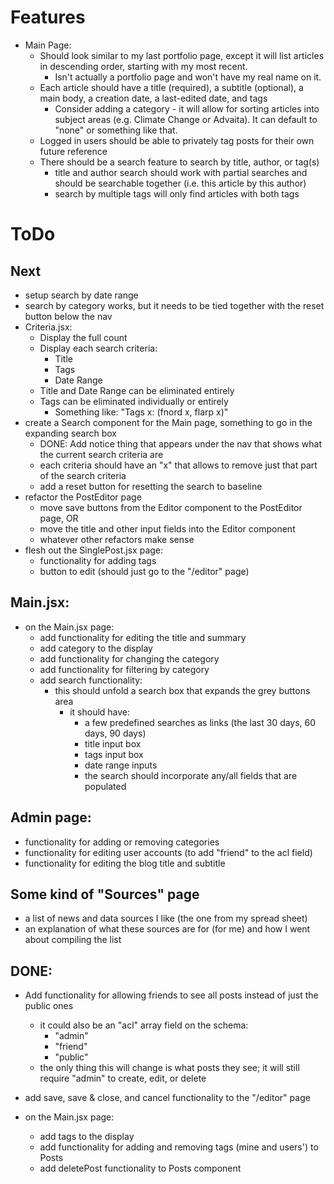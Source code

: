 
# Features

- Main Page:
  - Should look similar to my last portfolio page, except it will list articles in descending order, starting with my most recent.
    - Isn't actually a portfolio page and won't have my real name on it.
  - Each article should have a title (required), a subtitle (optional), a main body, a creation date, a last-edited date, and tags
    - Consider adding a category - it will allow for sorting articles into subject areas (e.g. Climate Change or Advaita). It can default to "none" or something like that.
  - Logged in users should be able to privately tag posts for their own future reference
  - There should be a search feature to search by title, author, or tag(s)
    - title and author search should work with partial searches and should be searchable together (i.e. this article by this author)
    - search by multiple tags will only find articles with both tags

# ToDo

## Next
- setup search by date range
- search by category works, but it needs to be tied together with the reset button below the nav
- Criteria.jsx:
  - Display the full count
  - Display each search criteria:
    - Title
    - Tags
    - Date Range
  - Title and Date Range can be eliminated entirely
  - Tags can be eliminated individually or entirely
    - Something like: "Tags x: (fnord x, flarp x)"
- create a Search component for the Main page, something to go in the expanding search box
  - DONE: Add notice thing that appears under the nav that shows what the current search criteria are
  - each criteria should have an "x" that allows to remove just that part of the search criteria
  - add a reset button for resetting the search to baseline
- refactor the PostEditor page
  - move save buttons from the Editor component to the PostEditor page, OR
  - move the title and other input fields into the Editor component
  - whatever other refactors make sense
- flesh out the SinglePost.jsx page:
  - functionality for adding tags
  - button to edit (should just go to the "/editor" page)

## Main.jsx:
- on the Main.jsx page:
  - add functionality for editing the title and summary
  - add category to the display
  - add functionality for changing the category
  - add functionality for filtering by category
  - add search functionality:
    - this should unfold a search box that expands the grey buttons area
        - it should have:
          - a few predefined searches as links (the last 30 days, 60 days, 90 days)
          - title input box
          - tags input box
          - date range inputs
          - the search should incorporate any/all fields that are populated  

## Admin page:
  - functionality for adding or removing categories
  - functionality for editing user accounts (to add "friend" to the acl field)
  - functionality for editing the blog title and subtitle

## Some kind of "Sources" page
  - a list of news and data sources I like (the one from my spread sheet)
  - an explanation of what these sources are for (for me) and how I went about compiling the list

## DONE:
- Add functionality for allowing friends to see all posts instead of just the public ones
  - it could also be an "acl" array field on the schema:
    - "admin"
    - "friend"
    - "public"
  - the only thing this will change is what posts they see; it will still require "admin" to create, edit, or delete
- add save, save & close, and cancel functionality to the "/editor" page

- on the Main.jsx page:
  - add tags to the display
  - add functionality for adding and removing tags (mine and users') to Posts
  - add deletePost functionality to Posts component
